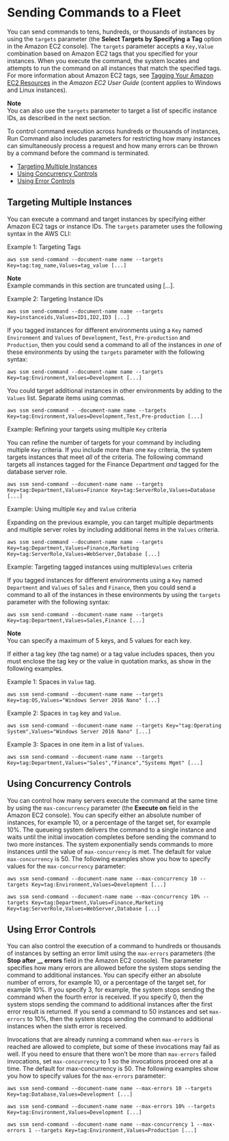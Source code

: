 # Sending Commands to a Fleet<a name="send-commands-multiple"></a>

You can send commands to tens, hundreds, or thousands of instances by using the `targets` parameter \(the **Select Targets by Specifying a Tag** option in the Amazon EC2 console\)\. The `targets` parameter accepts a `Key,Value` combination based on Amazon EC2 tags that you specified for your instances\. When you execute the command, the system locates and attempts to run the command on all instances that match the specified tags\. For more information about Amazon EC2 tags, see [Tagging Your Amazon EC2 Resources](http://docs.aws.amazon.com/AWSEC2/latest/UserGuide/Using_Tags.html) in the *Amazon EC2 User Guide* \(content applies to Windows and Linux instances\)\.

**Note**  
You can also use the `targets` parameter to target a list of specific instance IDs, as described in the next section\.

To control command execution across hundreds or thousands of instances, Run Command also includes parameters for restricting how many instances can simultaneously process a request and how many errors can be thrown by a command before the command is terminated\.


+ [Targeting Multiple Instances](#send-commands-targeting)
+ [Using Concurrency Controls](#send-commands-velocity)
+ [Using Error Controls](#send-commands-maxerrors)

## Targeting Multiple Instances<a name="send-commands-targeting"></a>

You can execute a command and target instances by specifying either Amazon EC2 tags or instance IDs\. The `targets` parameter uses the following syntax in the AWS CLI:

Example 1: Targeting Tags

```
aws ssm send-command --document-name name --targets Key=tag:tag_name,Values=tag_value [...]
```

**Note**  
Example commands in this section are truncated using \[\.\.\.\]\.

Example 2: Targeting Instance IDs

```
aws ssm send-command --document-name name --targets Key=instanceids,Values=ID1,ID2,ID3 [...]
```

If you tagged instances for different environments using a `Key` named `Environment` and `Values` of `Development`, `Test`, `Pre-production` and `Production`, then you could send a command to all of the instances in *one* of these environments by using the `targets` parameter with the following syntax:

```
aws ssm send-command --document-name name --targets Key=tag:Environment,Values=Development [...]
```

You could target additional instances in other environments by adding to the `Values` list\. Separate items using commas\.

```
aws ssm send-command - -document-name name --targets Key=tag:Environment,Values=Development,Test,Pre-production [...]
```

Example: Refining your targets using multiple `Key` criteria

You can refine the number of targets for your command by including multiple `Key` criteria\. If you include more than one `Key` criteria, the system targets instances that meet *all* of the criteria\. The following command targets all instances tagged for the Finance Department *and* tagged for the database server role\.

```
aws ssm send-command --document-name name --targets Key=tag:Department,Values=Finance Key=tag:ServerRole,Values=Database [...]
```

Example: Using multiple `Key` and `Value` criteria

Expanding on the previous example, you can target multiple departments and multiple server roles by including additional items in the `Values` criteria\.

```
aws ssm send-command --document-name name --targets Key=tag:Department,Values=Finance,Marketing Key=tag:ServerRole,Values=WebServer,Database [...]
```

Example: Targeting tagged instances using multiple`Values` criteria

If you tagged instances for different environments using a `Key` named `Department` and `Values` of `Sales` and `Finance`, then you could send a command to all of the instances in these environments by using the `targets` parameter with the following syntax:

```
aws ssm send-command --document-name name --targets Key=tag:Department,Values=Sales,Finance [...]
```

**Note**  
You can specify a maximum of 5 keys, and 5 values for each key\.

If either a tag key \(the tag name\) or a tag value includes spaces, then you must enclose the tag key or the value in quotation marks, as show in the following examples\.

Example 1: Spaces in `Value` tag\.

```
aws ssm send-command --document-name name --targets Key=tag:OS,Values="Windows Server 2016 Nano" [...]
```

Example 2: Spaces in `tag` key and `Value`\.

```
aws ssm send-command --document-name name --targets Key="tag:Operating System",Values="Windows Server 2016 Nano" [...]
```

Example 3: Spaces in one item in a list of `Values`\.

```
aws ssm send-command --document-name name --targets Key=tag:Department,Values="Sales","Finance","Systems Mgmt" [...]
```

## Using Concurrency Controls<a name="send-commands-velocity"></a>

You can control how many servers execute the command at the same time by using the `max-concurrency` parameter \(the **Execute on** field in the Amazon EC2 console\)\. You can specify either an absolute number of instances, for example 10, or a percentage of the target set, for example 10%\. The queueing system delivers the command to a single instance and waits until the initial invocation completes before sending the command to two more instances\. The system exponentially sends commands to more instances until the value of `max-concurrency` is met\. The default for value `max-concurrency` is 50\. The following examples show you how to specify values for the `max-concurrency` parameter:

```
aws ssm send-command --document-name name --max-concurrency 10 --targets Key=tag:Environment,Values=Development [...]
```

```
aws ssm send-command --document-name name --max-concurrency 10% --targets Key=tag:Department,Values=Finance,Marketing Key=tag:ServerRole,Values=WebServer,Database [...]
```

## Using Error Controls<a name="send-commands-maxerrors"></a>

You can also control the execution of a command to hundreds or thousands of instances by setting an error limit using the `max-errors` parameters \(the **Stop after \_\_ errors** field in the Amazon EC2 console\)\. The parameter specifies how many errors are allowed before the system stops sending the command to additional instances\. You can specify either an absolute number of errors, for example 10, or a percentage of the target set, for example 10%\. If you specify 3, for example, the system stops sending the command when the fourth error is received\. If you specify 0, then the system stops sending the command to additional instances after the first error result is returned\. If you send a command to 50 instances and set `max-errors` to 10%, then the system stops sending the command to additional instances when the sixth error is received\.

Invocations that are already running a command when `max-errors` is reached are allowed to complete, but some of these invocations may fail as well\. If you need to ensure that there won’t be more than `max-errors` failed invocations, set `max-concurrency` to 1 so the invocations proceed one at a time\. The default for max\-concurrency is 50\. The following examples show you how to specify values for the `max-errors` parameter:

```
aws ssm send-command --document-name name --max-errors 10 --targets Key=tag:Database,Values=Development [...]
```

```
aws ssm send-command --document-name name --max-errors 10% --targets Key=tag:Environment,Values=Development [...]
```

```
aws ssm send-command --document-name name --max-concurrency 1 --max-errors 1 --targets Key=tag:Environment,Values=Production [...]
```